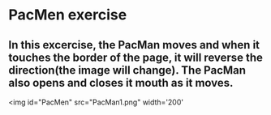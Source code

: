 # PacMen exercise
## In this excercise, the PacMan moves and when it touches the border of the page, it will reverse the direction(the image will change). The PacMan also opens and closes it mouth as it moves.

<img id="PacMen" src="PacMan1.png" width='200'  </img>

